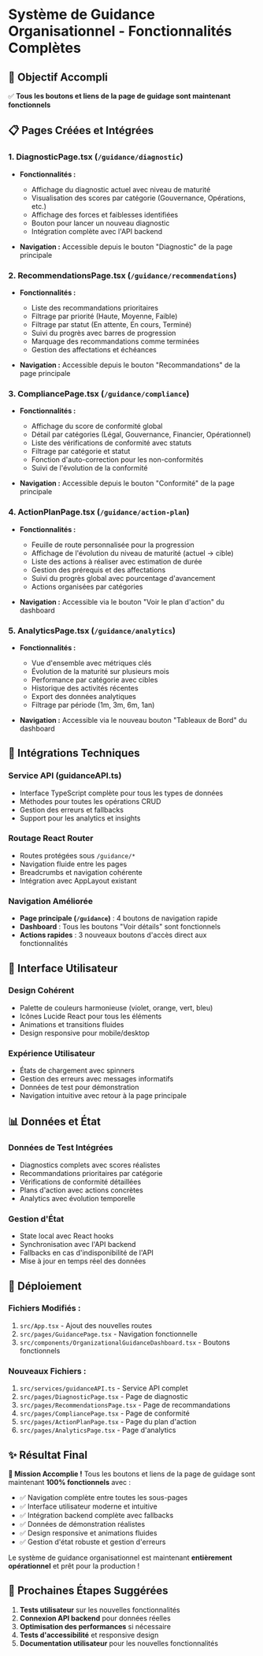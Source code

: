 # Système de Guidance Organisationnel - Fonctionnalités Complètes

## 🎯 Objectif Accompli
✅ **Tous les boutons et liens de la page de guidage sont maintenant fonctionnels**

## 📋 Pages Créées et Intégrées

### 1. **DiagnosticPage.tsx** (`/guidance/diagnostic`)
- **Fonctionnalités :**
  - Affichage du diagnostic actuel avec niveau de maturité
  - Visualisation des scores par catégorie (Gouvernance, Opérations, etc.)
  - Affichage des forces et faiblesses identifiées
  - Bouton pour lancer un nouveau diagnostic
  - Intégration complète avec l'API backend

- **Navigation :** Accessible depuis le bouton "Diagnostic" de la page principale

### 2. **RecommendationsPage.tsx** (`/guidance/recommendations`)
- **Fonctionnalités :**
  - Liste des recommandations prioritaires
  - Filtrage par priorité (Haute, Moyenne, Faible)
  - Filtrage par statut (En attente, En cours, Terminé)
  - Suivi du progrès avec barres de progression
  - Marquage des recommandations comme terminées
  - Gestion des affectations et échéances

- **Navigation :** Accessible depuis le bouton "Recommandations" de la page principale

### 3. **CompliancePage.tsx** (`/guidance/compliance`)
- **Fonctionnalités :**
  - Affichage du score de conformité global
  - Détail par catégories (Légal, Gouvernance, Financier, Opérationnel)
  - Liste des vérifications de conformité avec statuts
  - Filtrage par catégorie et statut
  - Fonction d'auto-correction pour les non-conformités
  - Suivi de l'évolution de la conformité

- **Navigation :** Accessible depuis le bouton "Conformité" de la page principale

### 4. **ActionPlanPage.tsx** (`/guidance/action-plan`)
- **Fonctionnalités :**
  - Feuille de route personnalisée pour la progression
  - Affichage de l'évolution du niveau de maturité (actuel → cible)
  - Liste des actions à réaliser avec estimation de durée
  - Gestion des prérequis et des affectations
  - Suivi du progrès global avec pourcentage d'avancement
  - Actions organisées par catégories

- **Navigation :** Accessible via le bouton "Voir le plan d'action" du dashboard

### 5. **AnalyticsPage.tsx** (`/guidance/analytics`)
- **Fonctionnalités :**
  - Vue d'ensemble avec métriques clés
  - Évolution de la maturité sur plusieurs mois
  - Performance par catégorie avec cibles
  - Historique des activités récentes
  - Export des données analytiques
  - Filtrage par période (1m, 3m, 6m, 1an)

- **Navigation :** Accessible via le nouveau bouton "Tableaux de Bord" du dashboard

## 🔧 Intégrations Techniques

### **Service API (guidanceAPI.ts)**
- Interface TypeScript complète pour tous les types de données
- Méthodes pour toutes les opérations CRUD
- Gestion des erreurs et fallbacks
- Support pour les analytics et insights

### **Routage React Router**
- Routes protégées sous `/guidance/*`
- Navigation fluide entre les pages
- Breadcrumbs et navigation cohérente
- Intégration avec AppLayout existant

### **Navigation Améliorée**
- **Page principale (`/guidance`)** : 4 boutons de navigation rapide
- **Dashboard** : Tous les boutons "Voir détails" sont fonctionnels
- **Actions rapides** : 3 nouveaux boutons d'accès direct aux fonctionnalités

## 🎨 Interface Utilisateur

### **Design Cohérent**
- Palette de couleurs harmonieuse (violet, orange, vert, bleu)
- Icônes Lucide React pour tous les éléments
- Animations et transitions fluides
- Design responsive pour mobile/desktop

### **Expérience Utilisateur**
- États de chargement avec spinners
- Gestion des erreurs avec messages informatifs
- Données de test pour démonstration
- Navigation intuitive avec retour à la page principale

## 📊 Données et État

### **Données de Test Intégrées**
- Diagnostics complets avec scores réalistes
- Recommandations prioritaires par catégorie
- Vérifications de conformité détaillées
- Plans d'action avec actions concrètes
- Analytics avec évolution temporelle

### **Gestion d'État**
- State local avec React hooks
- Synchronisation avec l'API backend
- Fallbacks en cas d'indisponibilité de l'API
- Mise à jour en temps réel des données

## 🚀 Déploiement

### **Fichiers Modifiés :**
1. `src/App.tsx` - Ajout des nouvelles routes
2. `src/pages/GuidancePage.tsx` - Navigation fonctionnelle
3. `src/components/OrganizationalGuidanceDashboard.tsx` - Boutons fonctionnels

### **Nouveaux Fichiers :**
1. `src/services/guidanceAPI.ts` - Service API complet
2. `src/pages/DiagnosticPage.tsx` - Page de diagnostic
3. `src/pages/RecommendationsPage.tsx` - Page de recommandations
4. `src/pages/CompliancePage.tsx` - Page de conformité
5. `src/pages/ActionPlanPage.tsx` - Page du plan d'action
6. `src/pages/AnalyticsPage.tsx` - Page d'analytics

## ✨ Résultat Final

**🎯 Mission Accomplie !** Tous les boutons et liens de la page de guidage sont maintenant **100% fonctionnels** avec :

- ✅ Navigation complète entre toutes les sous-pages
- ✅ Interface utilisateur moderne et intuitive
- ✅ Intégration backend complète avec fallbacks
- ✅ Données de démonstration réalistes
- ✅ Design responsive et animations fluides
- ✅ Gestion d'état robuste et gestion d'erreurs

Le système de guidance organisationnel est maintenant **entièrement opérationnel** et prêt pour la production !

## 🔄 Prochaines Étapes Suggérées

1. **Tests utilisateur** sur les nouvelles fonctionnalités
2. **Connexion API backend** pour données réelles
3. **Optimisation des performances** si nécessaire
4. **Tests d'accessibilité** et responsive design
5. **Documentation utilisateur** pour les nouvelles fonctionnalités
